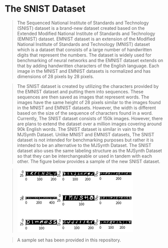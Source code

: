 # The SNIST Dataset
> The Sequenced National Institute of Standards and Technology (SNIST) dataset is a brand-new dataset created based on the Extended Modified National Institute of Standards and Technology (EMNIST) dataset. EMNIST dataset is an extension of the Modified National Institute of Standards and Technology (MNIST) dataset which is a dataset that consists of a large number of handwritten digits that represent the numbers. The dataset is widely used for benchmarking of neural networks and the EMNIST dataset extends on that by adding handwritten characters of the English language. Each image in the MNIST and EMNIST datasets is normalized and has dimensions of 28 pixels by 28 pixels.

> The SNIST dataset is created by utilizing the characters provided by the EMNIST dataset and putting them into sequences. These sequences are then saved as images that represent words. The images have the same height of 28 pixels similar to the images found in the MNIST and EMNIST datasets. However, the width is different based on the size of the sequence of characters found in a word. Currently, The SNIST dataset consists of 150k images. However, there are plans to extend the dataset over a million images covering around 90k English words. The SNIST dataset is similar in vain to the MJSynth Dataset. Unlike MNIST and EMNIST datasets, The SNIST dataset is not intended for benchmarking purposes but rather it is intended to be an alternative to the MJSynth Dataset. The SNIST dataset also uses the same labeling structure as the MJSynth Dataset so that they can be interchangeable or used in tandem with each other. The figure below provides a sample of the new SNIST dataset.

>![d](output.png)

> A sample set has been provided in this repository.
